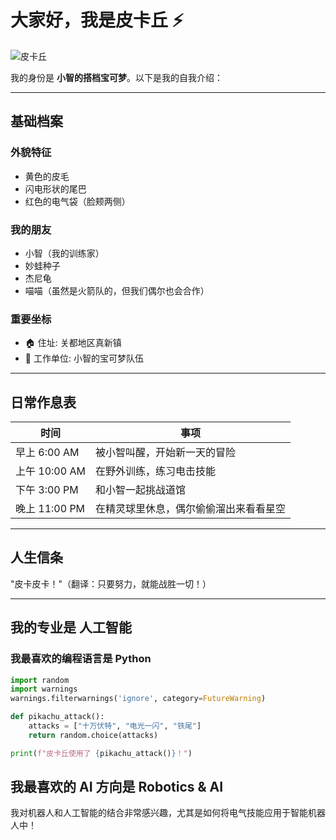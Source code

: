 # 大家好，我是皮卡丘 ⚡


![皮卡丘](https://assets.pokemon.com/assets/cms2/img/pokedex/full/025.png)

我的身份是 **小智的搭档宝可梦**。以下是我的自我介绍：

---

## 基础档案

### 外貌特征
- 黄色的皮毛
- 闪电形状的尾巴
- 红色的电气袋（脸颊两侧）

### 我的朋友
- 小智（我的训练家）
- 妙蛙种子
- 杰尼龟
- 喵喵（虽然是火箭队的，但我们偶尔也会合作）

### 重要坐标
- 🏠 住址: 关都地区真新镇
- 🏢 工作单位: 小智的宝可梦队伍

---

## 日常作息表

| 时间          | 事项                  |
| ------------- | --------------------- |
| 早上 6:00 AM  | 被小智叫醒，开始新一天的冒险 |
| 上午 10:00 AM | 在野外训练，练习电击技能     |
| 下午 3:00 PM  | 和小智一起挑战道馆         |
| 晚上 11:00 PM | 在精灵球里休息，偶尔偷偷溜出来看看星空 |

---

## 人生信条
"皮卡皮卡！"（翻译：只要努力，就能战胜一切！）

---

## 我的专业是 **人工智能**

### 我最喜欢的编程语言是 **Python**
```python
import random
import warnings
warnings.filterwarnings('ignore', category=FutureWarning)

def pikachu_attack():
    attacks = ["十万伏特", "电光一闪", "铁尾"]
    return random.choice(attacks)

print(f"皮卡丘使用了 {pikachu_attack()}！")
```
## 我最喜欢的 AI 方向是 Robotics & AI
我对机器人和人工智能的结合非常感兴趣，尤其是如何将电气技能应用于智能机器人中！
